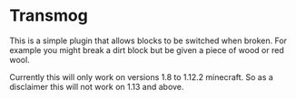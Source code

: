 # Transmog
This is a simple plugin that allows blocks to be switched when broken.  For example you might break a dirt block but be given a piece of wood or red wool. 

Currently this will only work on versions 1.8 to 1.12.2 minecraft.  So as a disclaimer this will not work on 1.13 and above. 